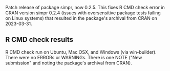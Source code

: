 Patch release of package simpr, now 0.2.5.  This fixes R CMD check error in CRAN version simpr 0.2.4 (issues with oversensitive package tests failing on Linux systems) that resulted in the package's archival from CRAN on 2023-03-31.

## R CMD check results
R CMD check run on Ubuntu, Mac OSX, and Windows (via win-builder). There were no ERRORs or WARNINGs. There is one NOTE ("New submission" and noting the package's archival from CRAN).
